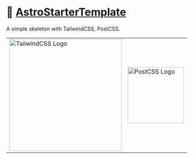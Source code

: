 # 📄 [AstroStarterTemplate]

A simple skeleton with TailwindCSS, PostCSS.

<table>
	<tr>
		<td>
			<picture>
				<source media="(prefers-color-scheme: dark)" srcset="https://nikolahristov.tech/Image/GitHub/tailwindcss-logotype-white.svg">
				<source media="(prefers-color-scheme: light)" srcset="https://nikolahristov.tech/Image/GitHub/tailwindcss-logotype.svg">
				<img alt="TailwindCSS Logo" src="https://nikolahristov.tech/Image/GitHub/tailwindcss-logotype-white.svg" width="300" />
			</picture>
		</td>
    	<td>
    		<picture>
    			<source media="(prefers-color-scheme: dark)" srcset="https://nikolahristov.tech/Image/GitHub/postcss.svg">
    			<img alt="PostCSS Logo" src="https://nikolahristov.tech/Image/GitHub/postcss.svg" width="150" />
    		</picture>
    	</td>
    </tr>
</table>

[AstroStarterTemplate]: https://npmjs.org/astro-starter-template
